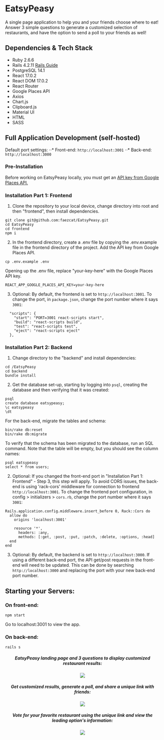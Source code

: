 # EatsyPeasy
A single page application to help you and your friends choose where to eat! Answer 3 simple questions to generate a customized selection of restaurants, and have the option to send a poll to your friends as well!

## Dependencies & Tech Stack
* Ruby 2.6.6
* Rails 4.2.11 [Rails Guide](http://guides.rubyonrails.org/v4.2/)
* PostgreSQL 14.1
* React 17.0.2
* React DOM 17.0.2
* React Router
* Google Places API
* Axios
* Chart.js
* Clipboard.js
* Material UI
* HTML
* SASS

## Full Application Development (self-hosted)

Default port settings:
⋅⋅* Front-end: `http://localhost:3001`
⋅⋅* Back-end: `http://localhost:3000`

### Pre-Installation
Before working on EatsyPeasy locally, you must get an [API key from Google Places API.](https://developers.google.com/maps/documentation/places/web-service/get-api-key)

### Installation Part 1: Frontend

1. Clone the repository to your local device, change directory into root and then "frontend", then install dependencies.
```
git clone git@github.com:faezcat/EatsyPeasy.git
cd EatsyPeasy
cd frontend
npm i
```
2. In the frontend directory, create a .env file by copying the .env.example file in the frontend directory of the project. Add the API key from Google Places API.
```
cp .env.example .env
```
Opening up the .env file, replace "your-key-here" with the Google Places API key.
```
REACT_APP_GOOGLE_PLACES_API_KEY=your-key-here
```
3. Optional: By default, the frontend is set to `http://localhost:3001`. To change the port, in `package.json`, change the port number where it says `3001`:
```
  "scripts": {
    "start": "PORT=3001 react-scripts start",
    "build": "react-scripts build",
    "test": "react-scripts test",
    "eject": "react-scripts eject"
  },
```
### Installation Part 2: Backend
1. Change directory to the "backend" and install dependencies:
```
cd /EatsyPeasy
cd backend
bundle install
```
2. Get the database set-up, starting by logging into `psql`, creating the database and then verifying that it was created:
```
psql
create database eatsypeasy;
\c eatsypeasy
\dt
```
For the back-end, migrate the tables and schema:
```
bin/rake db:reset
bin/rake db:migrate
```
To verify that the schema has been migrated to the database, run an SQL command. Note that the table will be empty, but you should see the column names:
```
psql eatsypeasy
select * from users;
```
2. Optional: If you changed the front-end port in "Installation Part 1: Frontend" - Step 3, this step will apply. To avoid CORS issues, the back-end is using 'rack-cors' middleware for connection to frontend `http://localhost:3001`. To change the frontend port configuration, in config > initializers > `cors.rb`, change the port number where it says `3001`:
```
Rails.application.config.middleware.insert_before 0, Rack::Cors do
  allow do
    origins 'localhost:3001'

    resource '*',
      headers: :any,
      methods: [:get, :post, :put, :patch, :delete, :options, :head]
  end
end
```
3. Optional: By default, the backend is set to `http://localhost:3000`. If using a different back-end port, the API get/post requests in the front-end will need to be updated. This can be done by searching `http://localhost:3000` and replacing the port with your new back-end port number.

## Starting your Servers:

### On front-end:
```
npm start
```
Go to localhost:3001 to view the app.

### On back-end:
```
rails s
```

<h5 align="center">
EatsyPeasy landing page and 3 questions to display customized restaurant results:
</h5>

<div align="center">
<img src="https://media.giphy.com/media/e3NJKSovarIin9AxgG/giphy.gif">
</div>

<h5 align="center">
Get customized results, generate a poll, and share a unique link with friends:
</h5>

<div align="center">
<img src="https://media.giphy.com/media/yh7wWGrqEgTvuMLerL/giphy.gif">
</div>

<h5 align="center">
Vote for your favorite restaurant using the unique link and view the leading option's information:
</h5>

<div align="center">
<img src="https://media.giphy.com/media/6RcfzC5Y9I7sGAd1Tk/giphy.gif">
</div>
